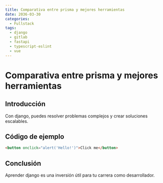```yaml
---
title: Comparativa entre prisma y mejores herramientas
date: 2036-03-30
categories:
  - Fullstack
tags:
  - django
  - gitlab
  - fastapi
  - typescript-eslint
  - vue
---
```


# Comparativa entre prisma y mejores herramientas

## Introducción

Con django, puedes resolver problemas complejos y crear soluciones escalables.

## Código de ejemplo

```html
<button onclick="alert('Hello!')">Click me</button>
```

## Conclusión

Aprender django es una inversión útil para tu carrera como desarrollador.